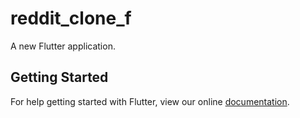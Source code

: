 # reddit_clone_f

A new Flutter application.

## Getting Started

For help getting started with Flutter, view our online
[documentation](https://flutter.io/).
